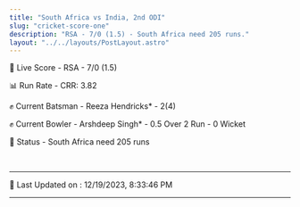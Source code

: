 ```yaml
---
title: "South Africa vs India, 2nd ODI"
slug: "cricket-score-one"
description: "RSA - 7/0 (1.5) - South Africa need 205 runs."
layout: "../../layouts/PostLayout.astro"
---
```


🔴 Live Score - RSA - 7/0 (1.5)  

📊 Run Rate - CRR: 3.82  

✊ Current Batsman - Reeza Hendricks* - 2(4)  

✊ Current Bowler - Arshdeep Singh* - 0.5 Over 2 Run - 0 Wicket  

📑 Status - South Africa need 205 runs

<br />

***

📝 Last Updated on : 12/19/2023, 8:33:46 PM

***


